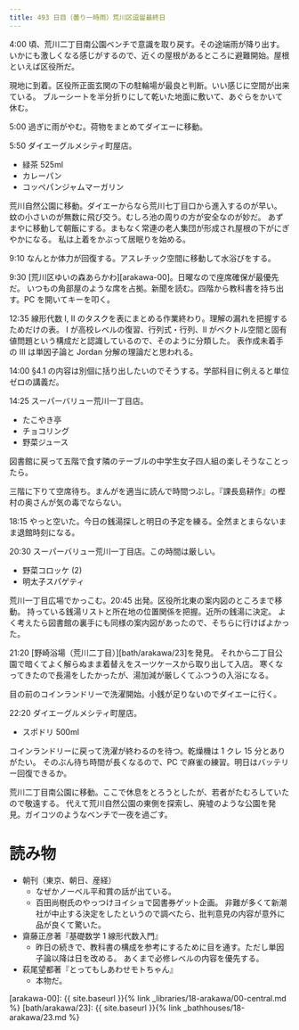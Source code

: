 ```yaml
---
title: 493 日目（曇り一時雨）荒川区逗留最終日
---
```


4:00 頃、荒川二丁目南公園ベンチで意識を取り戻す。その途端雨が降り出す。
いかにも激しくなる感じがするので、近くの屋根があるところに避難開始。屋根といえば区役所だ。

現地に到着。区役所正面玄関の下の駐輪場が最良と判断。いい感じに空間が出来ている。
ブルーシートを半分折りにして乾いた地面に敷いて、あぐらをかいて休む。

5:00 過ぎに雨がやむ。荷物をまとめてダイエーに移動。

5:50 ダイエーグルメシティ町屋店。
* 緑茶 525ml
* カレーパン
* コッペパンジャムマーガリン

荒川自然公園に移動。ダイエーからなら荒川七丁目口から進入するのが早い。
蚊の小さいのが無数に飛び交う。むしろ池の周りの方が安全なのが妙だ。
あずまやに移動して朝飯にする。まもなく常連の老人集団が形成され屋根の下がにぎやかになる。
私は上着をかぶって居眠りを始める。

9:10 なんとか体力が回復する。アスレチック空間に移動して水浴びをする。

9:30 [荒川区ゆいの森あらかわ][arakawa-00]。日曜なので座席確保が最優先だ。
いつもの角部屋のような席を占拠。新聞を読む。四階から教科書を持ち出す。PC を開いてキーを叩く。

12:35 線形代数 I, II のタスクを表にまとめる作業終わり。理解の漏れを把握するためだけの表。
I が高校レベルの復習、行列式・行列、II がベクトル空間と固有値問題という構成だと認識しているので、そのように分類した。
表作成未着手の III は単因子論と Jordan 分解の理論だと思われる。

14:00 §4.1 の内容は別個に括り出したいのでそうする。学部科目に例えると単位ゼロの講義だ。

14:25 スーパーバリュー荒川一丁目店。
* たこやき亭
* チョコリング
* 野菜ジュース

図書館に戻って五階で食す隣のテーブルの中学生女子四人組の楽しそうなことったら。

三階に下りて空席待ち。まんがを適当に読んで時間つぶし。『課長島耕作』の樫村の奥さんが気の毒でならない。

18:15 やっと空いた。今日の銭湯探しと明日の予定を練る。全然まとまらないまま退館時刻になる。

20:30 スーパーバリュー荒川一丁目店。この時間は厳しい。
* 野菜コロッケ (2)
* 明太子スパゲティ

荒川一丁目広場でかっこむ。20:45 出発。区役所北東の案内図のところまで移動。
持っている銭湯リストと所在地の位置関係を把握。近所の銭湯に決定。
よく考えたら図書館の裏手にも同様の案内図があったので、そちらに行けばよかった。

21:20 [野崎浴場（荒川二丁目）][bath/arakawa/23]を発見。
それから二丁目公園で暗くてよく解らぬまま着替えをスーツケースから取り出して入店。
寒くなってきたので長湯をしたかったが、湯加減が厳しくてふつうの入浴になる。

目の前のコインランドリーで洗濯開始。小銭が足りないのでダイエーに行く。

22:20 ダイエーグルメシティ町屋店。
* スポドリ 500ml

コインランドリーに戻って洗濯が終わるのを待つ。乾燥機は 1 クレ 15 分とありがたい。
そのぶん待ち時間が長くなるので、PC で麻雀の練習。明日はバッテリー回復できるか。

荒川二丁目南公園に移動。ここで休息をとろうとしたが、若者がたむろしていたので敬遠する。
代えて荒川自然公園の東側を探索し、廃墟のような公園を発見。ガイコツのようなベンチで一夜を過ごす。

# 読み物

* 朝刊（東京、朝日、産経）
  * なぜかノーベル平和賞の話が出ている。
  * 百田尚樹氏のやっつけヨイショで図書券ゲット企画。
    非難が多くて新潮社が中止する決定をしたというので調べたら、批判意見の内容が意外に品が良くて驚いた。
* 齋藤正彦著『基礎数学 1 線形代数入門』
  * 昨日の続きで、教科書の構成を参考にするために目を通す。ただし単因子論以降は日を改める。
    あくまで必修レベルの内容を優先する。
* 萩尾望都著『とってもしあわせモトちゃん』
  * 本物だ。

[arakawa-00]: {{ site.baseurl }}{% link _libraries/18-arakawa/00-central.md %}
[bath/arakawa/23]: {{ site.baseurl }}{% link _bathhouses/18-arakawa/23.md %}

